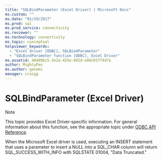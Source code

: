 ```yaml
---
title: "SQLBindParameter (Excel Driver) | Microsoft Docs"
ms.custom: ""
ms.date: "01/19/2017"
ms.prod: sql
ms.prod_service: connectivity
ms.reviewer: ""
ms.technology: connectivity
ms.topic: conceptual
helpviewer_keywords: 
  - "Excel driver [ODBC], SQLBindParameter"
  - "SQLBindParameter function [ODBC], Excel Driver"
ms.assetid: 40489bc5-3e2a-425e-892d-e0dc037f4d7a
author: MightyPen
ms.author: genemi
manager: craigg
---
```

# SQLBindParameter (Excel Driver)
> [!NOTE]  
>  This topic provides Excel Driver-specific information. For general information about this function, see the appropriate topic under [ODBC API Reference](../../odbc/reference/syntax/odbc-api-reference.md).  
  
 When the Microsoft Excel driver is used, executing an INSERT statement that uses a parameter to insert a NULL into a SQL_CHAR column will return SQL_SUCCESS_WITH_INFO with SQLSTATE 01004, "Data Truncated."
